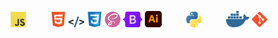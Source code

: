 <p align="center">
	<img src="/assets/javascript.svg" width="25px" alt="JS" title="JS" hspace="35px">
	<img src="/assets/html5.svg" width="25px" alt="HTML" title="HTML">
    <img src="/assets/htmx.svg" width="25px" alt="htmx" title="htmx">
	<img src="/assets/css3.svg" width="25px" alt="CSS" title="CSS">
	<img src="/assets/sass.svg" width="25px" alt="SASS" title="SASS">
 	<img src="/assets/bootstrap.svg" width="31.5x" alt="bootstrap" title="bootstrap">
 	<img src="/assets/illustrator.svg" width="26.5px" alt="Ai" title="Ai">
	<img src="/assets/python.svg" width="25px" alt="Python" title="Python" hspace="35px">
  	<img src="/assets/docker.svg" width="37px" alt="docker" title="docker">
  	<img src="/assets/git.svg" width="25px" alt="git" title="git">
</p>
